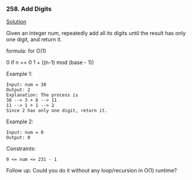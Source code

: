 ### 258. Add Digits

[Solution](https://en.wikipedia.org/wiki/Digital_root)

Given an integer num, repeatedly add all its digits until the result has only one digit, and return it.

formula: for O(1)

0 if n == 0
1 + ((n-1) mod (base - 1))

Example 1:

    Input: num = 38
    Output: 2
    Explanation: The process is
    38 --> 3 + 8 --> 11
    11 --> 1 + 1 --> 2
    Since 2 has only one digit, return it.

Example 2:

    Input: num = 0
    Output: 0



Constraints:

    0 <= num <= 231 - 1



Follow up: Could you do it without any loop/recursion in O(1) runtime?

